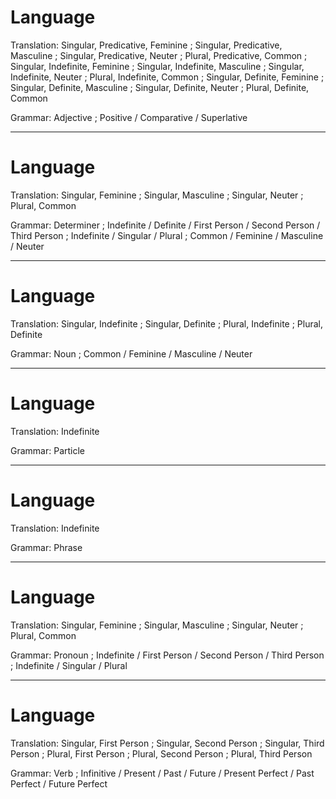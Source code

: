 Language
========

Translation: Singular, Predicative, Feminine ; Singular, Predicative, Masculine ; Singular, Predicative, Neuter ; Plural, Predicative, Common ;
             Singular, Indefinite, Feminine  ; Singular, Indefinite, Masculine  ; Singular, Indefinite, Neuter  ; Plural, Indefinite, Common  ;
             Singular, Definite, Feminine    ; Singular, Definite, Masculine    ; Singular, Definite, Neuter    ; Plural, Definite, Common

Grammar:     Adjective ; Positive / Comparative / Superlative

--------------------------------------------------------------------------------

Language
========

Translation: Singular, Feminine ; Singular, Masculine ; Singular, Neuter ; Plural, Common

Grammar:     Determiner ; Indefinite / Definite / First Person / Second Person / Third Person ; Indefinite / Singular / Plural ; Common / Feminine / Masculine / Neuter

--------------------------------------------------------------------------------

Language
========

Translation: Singular, Indefinite ; Singular, Definite ; Plural, Indefinite ; Plural, Definite

Grammar:     Noun ; Common / Feminine / Masculine / Neuter

--------------------------------------------------------------------------------

Language
========

Translation: Indefinite

Grammar:     Particle

--------------------------------------------------------------------------------

Language
========

Translation: Indefinite

Grammar:     Phrase

--------------------------------------------------------------------------------

Language
========

Translation: Singular, Feminine ; Singular, Masculine ; Singular, Neuter ; Plural, Common

Grammar:     Pronoun ; Indefinite / First Person / Second Person / Third Person ; Indefinite / Singular / Plural

--------------------------------------------------------------------------------

Language
========

Translation: Singular, First Person ; Singular, Second Person ; Singular, Third Person ;
             Plural, First Person   ; Plural, Second Person   ; Plural, Third Person

Grammar:     Verb ; Infinitive / Present / Past / Future / Present Perfect / Past Perfect / Future Perfect
